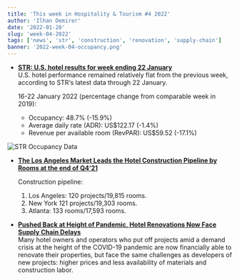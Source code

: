 ```yaml
---
title: 'This week in Hospitality & Tourism #4 2022'
author: 'Ilhan Demirer'
date: '2022-01-28'
slug: 'week-04-2022'
tags: ['news', 'str', 'construction', 'renovation', 'supply-chain']
banner: '2022-week-04-occupancy.png'
---
```


- **[STR: U.S. hotel results for week ending 22 January](https://str.com/press-release/str-us-hotel-results-week-ending-22-january)**  
  U.S. hotel performance remained relatively flat from the previous week, according to STR‘s latest data through 22 January.

  16-22 January 2022 (percentage change from comparable week in 2019):

  - Occupancy: 48.7% (-15.9%)
  - Average daily rate (ADR): US$122.17 (-1.4%)
  - Revenue per available room (RevPAR): US$59.52 (-17.1%)

![STR Occupancy Data](/images/blogimages/2022-week-04-occupancy.png)

- **[The Los Angeles Market Leads the Hotel Construction Pipeline by Rooms at the end of Q4‘21](https://www.hospitalitynet.org/news/4108637.html)**

  Construction pipeline:

  1. Los Angeles: 120 projects/19,815 rooms.
  2. New York 121 projects/19,303 rooms.
  3. Atlanta: 133 rooms/17,593 rooms.

- **[Pushed Back at Height of Pandemic, Hotel Renovations Now Face Supply Chain Delays](https://www.costar.com/article/1928073552)**  
  Many hotel owners and operators who put off projects amid a demand crisis at the height of the COVID-19 pandemic are now financially able to renovate their properties, but face the same challenges as developers of new projects: higher prices and less availability of materials and construction labor.
